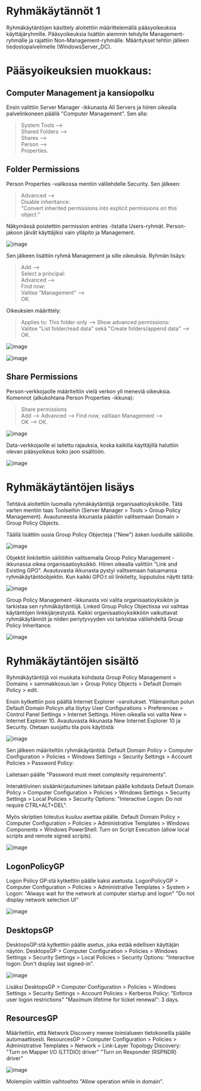 # Ryhmäkäytännöt 1

Ryhmäkäytäntöjen käsittely aloitettiin määrittelemällä pääsyoikeuksia käyttäjäryhmille. Pääsyoikeuksia lisättiin aiemmin tehdylle Management-ryhmälle ja rajattiin Non-Management-ryhmälle. Määritykset tehtiin jälleen tiedostopalvelimelle (WindowsServer_DC). 

# Pääsyoikeuksien muokkaus:

## Computer Management ja kansiopolku

Ensin valittiin Server Manager -ikkunasta All Servers ja hiiren oikealla palvelinkoneen päällä "Computer Management". Sen alla:
> System Tools -->  
Shared Folders -->   
Shares -->   
Person -->  
Properties.

## Folder Permissions

Person Properties -valikossa mentiin välilehdelle Security. Sen jälkeen:

> Advanced -->  
Disable inheritance:  
"Convert inherited permissions into explicit permissions on this object."  

Näkymässä poistettiin permission entries -listalta Users-ryhmät. Person-jakoon jäivät käyttäjiksi vain ylläpito ja Management.

![image](https://raw.githubusercontent.com/makumyyra/Windows-servers/main/md_images/ryhmakaytannot1/share_permissions.JPG)

Sen jälkeen lisättiin ryhmä Management ja sille oikeuksia.
Ryhmän lisäys:

> Add -->    
Select a principal:  
Advanced -->   
Find now:  
Valitse "Management" -->   
OK.

Oikeuksien määrittely:
> Applies to: This folder only -->
Show advanced permissions:  
Valitse "List folder/read data" sekä "Create folders/append data" -->  
OK.

![image](https://raw.githubusercontent.com/makumyyra/Windows-servers/main/md_images/toimialueen_resurssit/verkkojako_management.JPG)

![image](https://raw.githubusercontent.com/makumyyra/Windows-servers/main/md_images/toimialueen_resurssit/manag_rights.JPG)

## Share Permissions

Person-verkkojaolle määriteltiin vielä verkon yli meneviä oikeuksia. Komennot (alkukohtana Person Properties -ikkuna):
>Share permissions  
Add --> 
Advanced --> 
Find now, valitaan Management -->  
OK --> OK.

![image](https://raw.githubusercontent.com/makumyyra/Windows-servers/main/md_images/toimialueen_resurssit/verkkojako_paasyoik.JPG)

Data-verkkojaolle ei laitettu rajauksia, koska kaikilla käyttäjillä haluttiin olevan pääsyoikeus koko jaon sisältöön.

![image](https://raw.githubusercontent.com/makumyyra/Windows-servers/main/md_images/ryhmakaytannot1/datashares.JPG)

# Ryhmäkäytäntöjen lisäys

Tehtävä aloitettiin luomalla ryhmäkäytäntöjä organisaatioyksiköille. Tätä varten mentiin taas Toolseihin (Server Manager > Tools > Group Policy Management). Avautuneesta ikkunasta päästiin valitsemaan Domain > Group Policy Objects.

Täällä lisättiin uusia Group Policy Objecteja ("New") äsken luoduille säiliöille.

![image](https://raw.githubusercontent.com/makumyyra/Windows-servers/main/md_images/toimialueen_resurssit/group_pol_man.JPG)

Objektit linkitettiin säiliöihin valitsemalla Group Policy Management -ikkunassa oikea organisaatioyksikkö. Hiiren oikealla valittiin "Link and Existing GPO". Avautuvasta ikkunasta pystyi valitsemaan haluamansa ryhmäkäytäntöobjektin. Kun kaikki GPO:t oli linkitetty, lopputulos näytti tältä:

![image](https://raw.githubusercontent.com/makumyyra/Windows-servers/main/md_images/toimialueen_resurssit/group_pol_man.JPG)

Group Policy Management -ikkunasta voi valita organisaatioyksikön ja tarkistaa sen ryhmäkäytäntöjä. Linked Group Policy Objectissa voi vaihtaa käytäntöjen linkkijärjestystä. Kaikki organisaatioyksikköön vaikuttavat ryhmäkäytännöt ja niiden periytyvyyden voi tarkistaa välilehdeltä Group Policy Inheritance.

![image](https://raw.githubusercontent.com/makumyyra/Windows-servers/main/md_images/toimialueen_resurssit/gpol_inheritance.JPG)

# Ryhmäkäytäntöjen sisältö

Ryhmäkäytäntöjä voi muokata kohdasta Group Policy Management > Domains > sammakkosuo.lan > Group Policy Objects > Default Domain Policy > edit.

Ensin kytkettiin pois päältä Internet Explorer -varoitukset. Yllämainitun polun Default Domain Policyn alta löytyy User Configurations > Preferences > Control Panel Settings > Internet Settings. Hiiren oikealla voi valita New > Internet Explorer 10. Avautuvasta ikkunasta New Internet Explorer 10 ja Security. Otetaan suojattu tila pois käytöstä: 

![image](https://raw.githubusercontent.com/makumyyra/Windows-servers/main/md_images/toimialueen_resurssit/gpol_intexpl.JPG)

Sen jälkeen määriteltiin ryhmäkäytäntöä:
Default Domain Policy > Computer Configuration > Policies > Windows Settings > Security Settings > Account Policies > Password Policy:

Laitetaan päälle "Password must meet complexity requirements".

Interaktiivinen sisäänkirjautuminen laitetaan päälle kohdasta 
Default Domain Policy > Computer Configuration > Policies > Windows Settings > Security Settings > Local Policies > Security Options:
"Interactive Logon: Do not require CTRL+ALT+DEL".

Myös skriptien toteutus kuuluu asettaa päälle. 
Default Domain Policy > Computer Configuration > Policies > Administrative Templates > Windows Components > Windows PowerShell:
Turn on Script Execution (allow local scripts and remote signed scripts).

![image](https://raw.githubusercontent.com/makumyyra/Windows-servers/main/md_images/toimialueen_resurssit/scripts.JPG)


## LogonPolicyGP

Logon Policy GP:stä kytkettiin päälle kaksi asetusta. 
LogonPolicyGP > Computer Configuration > Policies > Administrative Templates > System > Logon:
"Always wait for the network at computer startup and logon"
"Do not display network selection UI"

![image](https://raw.githubusercontent.com/makumyyra/Windows-servers/main/md_images/toimialueen_resurssit/logon_pol.JPG)


## DesktopsGP

DesktopsGP:stä kytkettiin päälle asetus, joka estää edellisen käyttäjän näytön. 
DesktopsGP > Computer Configuration > Policies > Windows Settings > Security Settings > Local Policies > Security Options:
"Interactive logon: Don't display last signed-in".

![image](https://raw.githubusercontent.com/makumyyra/Windows-servers/main/md_images/ryhmakaytannot1/last_signin_notshown.JPG)

Lisäksi 
DesktopsGP > Computer Configuration > Policies > Windows Settings > Security Settings > Account Policies > Kerberos Policy:
"Enforce user logon restrictions"
"Maximum lifetime for ticket renewal": 3 days.


## ResourcesGP

Määritettiin, että Network Discovery menee toimialueen tietokoneilla päälle automaattisesti.
ResourcesGP >  Computer Configuration > Policies > Administrative Templates > Network > Link-Layer Topology Discovery:
"Turn on Mapper I/O (LTTDIO) driver"
"Turn on Responder (RSPNDR) driver"

![image](https://raw.githubusercontent.com/makumyyra/Windows-servers/main/md_images/ryhmakaytannot1/network_discovery.JPG)

Molempiin valittiin vaihtoehto "Allow operation while in domain".

